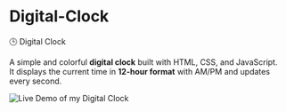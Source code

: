# Digital-Clock

🕒 Digital Clock

A simple and colorful **digital clock** built with HTML, CSS, and JavaScript.  
It displays the current time in **12-hour format** with AM/PM and updates every second.

![Live Demo of my Digital Clock](https://storage.googleapis.com/gemini-prod/images/2024/5/17/image_frames_extracted_from_the_uploaded_user_video_0_1715930101740_0.gif)
